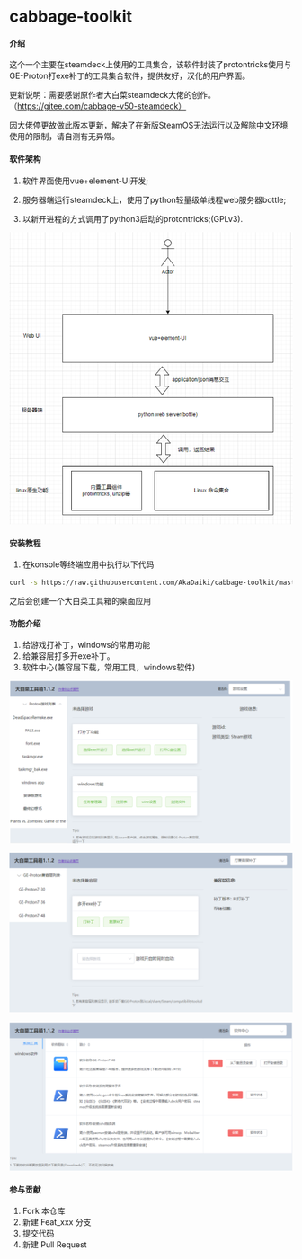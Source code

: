 # cabbage-toolkit

#### 介绍
这个一个主要在steamdeck上使用的工具集合，该软件封装了protontricks使用与GE-Proton打exe补丁的工具集合软件，提供友好，汉化的用户界面。


更新说明：需要感谢原作者大白菜steamdeck大佬的创作。（https://gitee.com/cabbage-v50-steamdeck）

因大佬停更故做此版本更新，解决了在新版SteamOS无法运行以及解除中文环境使用的限制，请自测有无异常。


#### 软件架构
1. 软件界面使用vue+element-UI开发;

2. 服务器端运行steamdeck上，使用了python轻量级单线程web服务器bottle;

3. 以新开进程的方式调用了python3启动的protontricks;(GPLv3).



![image-20230208100822514](./readme_pics/image-20230208100822514.png)




#### 安装教程

1.  在konsole等终端应用中执行以下代码
```bash
curl -s https://raw.githubusercontent.com/AkaDaiki/cabbage-toolkit/master/install/cmdline_installer.sh | bash
```
之后会创建一个大白菜工具箱的桌面应用



#### 功能介绍

1.  给游戏打补丁，windows的常用功能
2.  给兼容层打多开exe补丁。
3.  软件中心(兼容层下载，常用工具，windows软件)



![image-20230208094736162](./readme_pics/image-20230208094736162.png)



![image-20230208094827350](./readme_pics/image-20230208094827350.png)



![image-20230208094921829](./readme_pics/image-20230208094921829.png)



#### 参与贡献

1.  Fork 本仓库
2.  新建 Feat_xxx 分支
3.  提交代码
4.  新建 Pull Request


